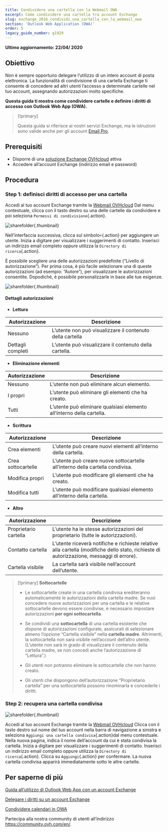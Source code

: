 ```yaml
---
title: Condividere una cartella con la Webmail OWA
excerpt: Come condividere una cartella tra account Exchange
slug: exchange_2016_condividi_una_cartella_con_la_webmail_owa
section: 'Outlook Web Application (OWA)'
order: 5
legacy_guide_number: g1929
---
```



**Ultimo aggiornamento: 22/04/ 2020**

## Obiettivo

Non è sempre opportuno delegare l’utilizzo di un intero account di posta elettronica. La funzionalità di condivisione di una cartella Exchange ti  consente di concedere ad altri utenti l’accesso a determinate cartelle nel tuo account, assegnando autorizzazioni molto specifiche.

**Questa guida ti mostra come condividere cartelle e definire i diritti di accesso con Outlook Web App (OWA).**

> [!primary]
>
> Questa guida si riferisce ai nostri servizi Exchange, ma le istruzioni sono valide anche per gli account [Email Pro](https://www.ovhcloud.com/it/emails/email-pro/).
>


## Prerequisiti

- Disporre di una [soluzione Exchange OVHcloud](https://www.ovhcloud.com/it/emails/hosted-exchange/) attiva
- Accedere all’account Exchange (indirizzo email e password)


## Procedura

### Step 1: definisci diritti di accesso per una cartella

Accedi al tuo account Exchange tramite la [Webmail OVHcloud](https://www.ovh.it/mail) Dal menu contestuale, clicca con il tasto destro su una delle cartelle da condividere e poi seleziona `Permessi di condivisione`{.action}.

![sharefolder](images/exchange-folder-step1.png){.thumbnail}

Nell’interfaccia successiva, clicca sul simbolo`+`{.action} per aggiungere un utente. Inizia a digitare per visualizzare i suggerimenti di contatto. Inserisci un indirizzo email completo oppure utilizza la `Directory di ricerca`{.action}.

È possibile scegliere una delle autorizzazioni predefinite (“Livello di autorizzazione”). Per prima cosa, è più facile selezionare una di queste autorizzazioni (ad esempio: “Autore”), per visualizzare le autorizzazioni consentite. Dopodiché, è possibile personalizzarle in base alle tue esigenze.

![sharefolder](images/exchange-folder-step2aag.gif){.thumbnail}

#### Dettagli autorizzazioni

- **Lettura**

|Autorizzazione|Descrizione|
|---|---|
|Nessuno|L’utente non può visualizzare il contenuto della cartella|
|Dettagli completi|L’utente può visualizzare il contenuto della cartella.|


- **Eliminazione elementi**

|Autorizzazione|Descrizione|
|---|---|
|Nessuno|L’utente non può eliminare alcun elemento.|
|I propri|L’utente può eliminare gli elementi che ha creato. |
|Tutti|L’utente può eliminare qualsiasi elemento all’interno della cartella.|


- **Scrittura**

|Autorizzazione|Descrizione|
|---|---|
|Crea elementi|L’utente può creare nuovi elementi all’interno della cartella.|
|Crea sottocartelle|L’utente può creare nuove sottocartelle all’interno della cartella condivisa.|
|Modifica propri|L’utente può modificare gli elementi che ha creato.|
|Modifica tutti|L’utente può modificare qualsiasi elemento all’interno della cartella.|


- **Altro**

|Autorizzazione|Descrizione|
|---|---|
|Proprietario cartella|L’utente ha le stesse autorizzazioni del proprietario (tutte le autorizzazioni).|
|Contatto cartella|L’utente riceverà notifiche e richieste relative alla cartella (modifiche dello stato, richieste di autorizzazione, messaggi di errore).|
|Cartella visibile|La cartella sarà visibile nell’account dell’utente.|

> [!primary]
>**Sottocartelle**
> 
> - Le sottocartelle create in una cartella condivisa erediteranno automaticamente le autorizzazioni della cartella madre. Se vuoi concedere nuove autorizzazioni per una cartella e le relative sottocartelle devono essere condivise, è necessario impostare autorizzazioni **per ogni sottocartella**.
> 
> - Se condividi una **sottocartella** di una cartella esistente che dispone di autorizzazioni configurate, assicurati di selezionare almeno l’opzione “Cartella visibile” nella **cartella madre**. Altrimenti, la sottocartella non sarà visibile nell’account dell’altro utente. (L’utente non sarà in grado di visualizzare il contenuto della cartella madre, se non concedi anche l’autorizzazione di “Lettura”.)
> 
> - Gli utenti non potranno eliminare le sottocartelle che non hanno creato.
> 
> - Gli utenti che dispongono dell’autorizzazione “Proprietario cartella” per una sottocartella possono rinominarla e concederle i diritti.

>


### Step 2: recupera una cartella condivisa

![sharefolder](images/exchange-folder-step3.png){.thumbnail}

Accedi al tuo account Exchange tramite la [Webmail OVHcloud](https://www.ovh.it/mail) Clicca con il tasto destro sul nome del tuo account nella barra di navigazione a sinistra e seleziona `Aggiungi una cartella condivisa`{.action}dal menu contestuale. Nella nuova pagina, indica il nome dell’account da cui è stata condivisa la cartella. Inizia a digitare per visualizzare i suggerimenti di contatto. Inserisci un indirizzo email completo oppure utilizza la `Directory di ricerca`{.action}. Clicca su `Aggiungi`{.action} per confermare. La nuova cartella condivisa apparirà immediatamente sotto le altre cartelle.


## Per saperne di più

[ Guida all’utilizzo di Outlook Web App con un account Exchange](../exchange_2016_guida_allutilizzo_di_outlook_web_app)

[Delegare i diritti su un account Exchange](../exchange_2013_assegna_i_diritti_full_access_a_un_account)

[Condividere calendari in OWA](../exchange_2016_condividi_un_calendario_con_la_webmail_owa)

Partecipa alla nostra community di utenti all’indirizzo <https://community.ovh.com/en/>.
